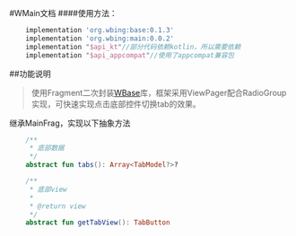 #WMain文档
####使用方法：

```groovy
	implementation 'org.wbing:base:0.1.3'
	implementation 'org.wbing:main:0.0.2'
	implementation "$api_kt"//部分代码依赖kotlin，所以需要依赖
	implementation "$api_appcompat"//使用了appcompat兼容包
```


##功能说明
>使用Fragment二次封装[WBase](https://gitee.com/wbing123/expect_component/tree/master/wbase)库，框架采用ViewPager配合RadioGroup实现，可快速实现点击底部控件切换tab的效果。

继承MainFrag，实现以下抽象方法

```kotlin
 	/**
     * 底部数据
     */
    abstract fun tabs(): Array<TabModel?>?

    /**
     * 底部view
     *
     * @return view
     */
    abstract fun getTabView(): TabButton

```